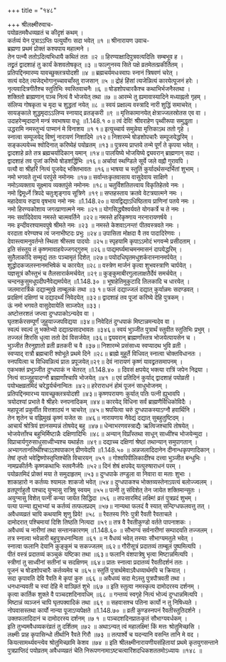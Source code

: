 +++
title = "१४८"

+++
श्रीलक्ष्मीरुवाच-  
पयोव्रतमवैधव्यव्रतं च कीदृशं कथम् ।  
कर्तव्यं येन पुत्राऽऽप्तिः पत्युर्योगः सदा भवेत् ॥१ ॥
श्रीनारायण उवाच-  
ब्रह्मणा प्रथमं प्रोक्तं कश्यपाय महात्मने ।  
तेन पत्न्यै ततोऽदित्यभिधायै कथितं ततः ॥२ ॥
हिरण्याक्षादिपुत्रवत्यदितिः सम्बभूव ह ।  
तद्व्रतं द्वादशाहं तु कार्यं केशवतोषकृत् ॥३ ॥
फाल्गुनस्य सिते पक्षे व्रतमेतत्प्रकीर्तितम् ।  
प्रतिपद्दिनमारम्य यावच्छुक्लत्रयोदशी ॥४ ॥
ब्रह्मचर्यमधःस्वापः स्नानं त्रिषवणं चरेत् ।  
सत्यं वदेत् त्यजेद्भोगानुच्चावचाँस्तु राजसान् ॥५ ॥
द्रोहं हिंसां त्यजेन्नित्यं कारयेत्पूजनं हरेः ।  
नृत्यवादित्रगीतैश्च स्तुतिभिः स्वस्तिवाचनैः ॥६ ॥
षोडशोपचारकैश्च कथाभिर्भजनैस्तथा ।  
शक्तितो ब्राह्मणान् पञ्च नित्यं वै भोजयेत् तथा ॥७ ॥
आरम्भे तु ह्यमावास्यादिने मध्याह्नतो गृहम् ।  
संलिप्य गोषकृता च मृदा च शुद्धतां नयेत् ॥८ ॥
स्वयं प्रक्षाल्य वस्त्रादि नारी शुद्धिं समाचरेत् ।  
सायङ्काले शुद्धमृदाऽऽलिप्य स्नायाद् व्रतङ्करी ॥९ ॥
मृत्तिकामानयेत् क्षेत्राज्जलस्रोतस एव वा ।  
उदाहरेन्मृदादाने मन्त्रं स्वभाषया वधूः ॥1.148.१ ०॥
त्वं देवि! श्रीवराहेण पृथ्वीरूपा समुद्धृता ।  
उद्धरामि नमस्तुभ्यं पाप्मानं मे विनाशय ॥१ १॥
इत्युच्चार्य समुन्नेया मृत्तिकाऽथ ततो गृहे ।  
स्नात्वा सम्पूजयेद् विष्णुं नारायणं निशादिमे ॥१२॥
निशारम्भे षोडशोपचारैः सम्पूजयेद्धरिम् ।  
सङ्कल्पयेच्च श्वोदिनात् करिष्येहं पयोव्रतम् ॥१३॥
पुत्रस्य प्राप्तये तन्मे पूर्णं ते कृपया भवेत् ।  
द्वादशाहे व्रते तत्र ब्रह्मचर्यादिकान् यमान् ॥१४॥
पालयिष्ये भोजयिष्ये द्व्यवरान् ब्राह्मणान् सदा ।  
द्वादशाहं तव पूजां करिष्ये षोडशर्द्धिभिः ॥१६॥
अर्चायां स्थण्डिले सूर्ये जले वह्नौ गुरावपि ।  
पत्यौ वा श्रीहरिं नित्यं पूजयेद् भक्तिभावतः ॥१६॥
भाषया च स्तुतिं कुर्यादर्थसन्दर्भितां शुभाम् ।  
नमो भगवते तुभ्यं परपुंसे नमोनमः ॥१७॥
सर्वान्तःकृतवासाय वासुदेवाय साक्षिणे ।  
नमोऽव्यक्ताय सूक्ष्माय व्यक्तपुंसे नमोनमः ॥१८॥
चतुर्विशतितत्त्वाय विकृतिहेतवे नमः ।  
नमो द्विमूर्ध्ने त्रिपदे चतुःशृङ्गाय सूत्रिणे ॥१९॥
सप्तहस्ताय क्रतवे वेटत्रयात्मने नमः ।  
महादेवाय रुद्राय वृषभाय नमो नमः ॥1.148.२०॥
यावद्विद्याऽधिष्ठिताय प्राणिनां पतये नमः ।  
नमो हिरण्यकोशाय जगत्प्राणात्मने नमः ॥२१॥
योगसिद्ध्यैश्वर्यवते योगकर्त्रे च ते नमः ।  
नमः सर्वादिदेवाय नमस्ते चात्मवर्तिने ॥२२॥
नमस्ते हरिकृष्णाय नरनारायणर्षये ।  
नमः इन्दीवरश्यामवपुषे श्रीमते नमः ॥२३ ॥
नमस्ते केशवाऽनन्त! पीतवस्त्रवते नमः ।  
वरदाता वरेण्यश्च त्वं जनाभीष्टदः प्रभुः ॥२४॥
उपासिता मोक्षदा वै तव पादादिरेणवः ।  
देवास्त्वामनुवर्तन्ते स्थिता श्रीस्तव पादयोः ॥२५॥
स्पृहयामि कृपाऽऽमोदं भगवन्मे प्रसीदताम् ।  
इति संस्तूय तं कृष्णमावाहयेज्जगद्गुरुम् ॥२६॥
पाद्यमर्घ्यमाचमनमासनं दापयेद्धरिम् ।  
सुतैलार्कादि सम्मृद्यं ततः पञ्चामृतं दिशेत् ॥२७॥
पयोदधिघृतमधुशर्करास्नानमर्पयेत् ।  
शुद्धोदकजलस्नानमभिषेकं च कारयेत् ॥२८॥
वस्त्रेण मार्जनं कृत्वा शुभवस्त्राणि चार्पयेत् ।  
यज्ञसूत्रं कौस्तुभं च तैलसारार्कमर्चयेत् ॥२९॥
कुङ्कुमाबीरगुलालाक्षतैर्देवं समर्चयेत् ।  
चन्दनकुसुमधूपदीपनैवेद्यमर्पयेत् ॥1.148.३० ॥
भूषाहेतिमुकुटादि तिलकादि च धारयेत् ।  
जलमारार्त्रिकं दद्यान्मुखे ताम्बूलकं तथा ॥३ १॥
फलं दद्याज्जलं दद्यात् कुर्यान्नमः सदण्डवत् ।  
प्रदक्षिणं दक्षिणां च दद्यादर्थ्यं निवेदयेत् ॥३२॥
द्वादशाहं तव पूजां करिष्ये देहि पुत्रकम् ।  
ऊं नमो भगवते वासुदेवायेति सञ्जपेत् ॥३३।  
अष्टोत्तरशतं जप्त्वा दुग्धपाकोऽन्यदेव वा ।  
घृतशर्करसम्पूर्णं जुहुयाज्जपविद्यया ॥३४॥
निवेदितं दुग्धपाकं मिष्टान्नमन्यदेव वा ।  
स्वल्पं स्वल्पं तु भक्तेभ्यो दद्यात्प्रसादभावतः ॥३४६॥
स्वयं भुञ्जीत पुत्रार्थं स्तुवीत स्तुतिभिः प्रभुम् ।  
तज्जलं शिरसि धृत्वा ततो देवं विसर्जयेत् ॥३६॥
द्वयवरान् ब्राह्मणाँस्तत्र भोजयेत्पायसेन च ।  
भुञ्जीत तैरनुज्ञातो व्रती व्रतकरी च वै ॥३७॥
निशारम्भे प्रसंसाध्य स्वप्यादथ भुवि व्रती ।  
स्वप्याद् रात्रौ ब्रह्मचारी श्वोभूते प्रथमे दिने ॥२८॥
ब्राह्मे मुहूर्ते विधिवत् स्नात्वा चोक्तविधानतः ।  
स्नपयित्वा च विधिवन्नित्यं प्रातः प्रपूजयेत्॥२९॥
देवं नारायणं कृष्णं यावद्व्रतसमापनम् ।  
एकभक्तं प्रभुञ्जीत दुग्धपाकं न चेतरत् ॥1.148.४० ॥
दिवसं क्षपयेद् भक्त्या रात्रिं जपेन निद्रया ।  
नित्यं सञ्जुहुयादग्नौ ब्राह्मणाँश्चापि भोजयेत् ॥४१ ॥
एवं प्रतिदिनं कुर्याद् द्वादशाहं पयोव्रती ।  
पयोभक्षव्रतमिदं चरेद्धर्यर्चनान्वितः ॥४२॥
हरेराराधनं होमं पूजनं साधुभोजनम् ।  
प्रतिपद्दिनमारभ्य यावच्छुक्लत्रयोदशी ॥४३॥
कृष्णपरायणः कुर्यात् पतिः पत्नी ह्युभावपि ।  
त्रयोदश्यां प्रभाते वै श्रीहरेः स्नपनादिकम् ॥४४॥
कारयेद् विधिना सर्वं ब्राह्मणैर्विधिकोविदैः ।  
महापूजां प्रकुर्वीत वित्तशाठ्यं न चाचरेत् ॥४५॥
श्रपयित्वा चरुं दुग्धपाकस्याऽग्नौ हवार्थिनि ।  
तेन शृतेन च वह्निमुखं कृष्णं यजेत सः ॥४६॥
नारायणाय नैवेद्यं दद्यात् सुबहुतुष्टिदम् ।  
आचार्यं श्रोत्रियं ज्ञानसम्पन्नं तोषयेद् बहु ॥४७॥
धेन्वाभरणवस्त्राद्यैः ऋत्विजश्चापि तोषयेत् ।  
भोजयेत्ताँश्च बहुभिर्मिष्टान्नैः दक्षिणादिभिः ॥४८॥
अन्यान् विप्राँस्तथा साधून् साध्वींश्च भोजयेन्मुदा ।  
विप्राचार्यगुरुसाधुसाध्वीभ्यश्च यथार्हतः ॥४९॥
दद्याच्च दक्षिणां श्रेष्ठां तथान्यान् समुपागतान् ।  
अभ्यागतानतिथींश्चाऽऽश्वपाकान् प्रीणयेदपि ॥1.148.५० ॥
अन्नजलादिदानेन दीनान्धकृपणादिकान् ।  
तेषां तृप्तो भवेद्विष्णोस्तृप्तिश्चेति विचारयन् ॥५१ ॥
गोश्वपिपीलिकादींश्च दत्त्वा भुञ्जीत बन्धुभिः ।  
नामप्रकीर्तनैः कृष्णकथाभिः स्तवनैर्जपैः ॥५२॥
दिनं शेषं क्षपयेद् यत्पुरुषाराधनं परम् ।  
पयोव्रतमिदं प्रोक्तं मया ते समुदाहृतम् ॥५३॥
दुग्धपाके तण्डुला वा निवारा वा मताः शुभाः ।  
शाकाहारो न कर्तव्यः श्यामलः शाकजो भवेत् ॥५४॥
दुग्धपाकश्च भोक्तव्यस्तेनाऽपत्यं बलोज्ज्वलम् ।  
व्रतपूर्णाहुतौ पश्चाद् युग्मासु रात्रिषु स्वयम् ॥५५॥
पत्नी तु संविशेत् तेन जायेत शक्तिमान्सुतः ।  
अयुग्मासु विशेत् पत्नीं कन्या जायेत सिद्धिदा ॥५६ ॥
तपःसारमिदं लक्ष्मि! व्रतं पुत्रप्रदं शुभम् ।  
पत्या पत्न्या ह्युभाभ्यां च कर्तव्यं तत्फलप्रदम् ॥५७॥
नान्यथा फलदं वै स्यात् सन्दिग्धफलवत्तु तत् ।  
अवैधव्यव्रतं चापि कथयामि शृणु प्रिये! ॥५८ ॥
रैवतस्य गिरेः पुत्री रैवती रैवताचले ।  
दामोदरात् पश्चिमायां दिशि तिष्ठति नित्यदा ॥५९॥
तत्र वै रैवतीकुण्डो वर्तते पापनाशकः ।  
अवैधव्यं च नारीणां तथा सन्तानकारणम् ॥1.148.६० ॥
सौभाग्यं सर्वनारीणां सम्पादयति तज्जलम् ।  
तत्र स्नात्वा भवेन्नारी बहुपुत्रधनान्विता ॥६१ ॥
न वैधव्यं भवेत् तस्याः सौभाग्यमतुले भवेत् ।  
स्नात्वा फलानि देयानि कुङ्कुमं च सकज्जलम् ॥६२॥
गौरीसूत्रं प्रदातव्यं ताम्बूलं पुष्पमित्यपि ।  
पीतं वस्त्रं प्रदातव्यं कञ्चुकं यष्टिका तथा ॥६३॥
फलानि वंशपात्रेषु भृत्वा मिष्टान्नमित्यपि ।  
स्त्रीणां तु साध्वीनां सतीनां च सदक्षिणम् ॥६४॥
प्रातः स्नात्वा प्रदातव्यं रैवतीदर्शनं ततः ।  
पूजनं च षोडशोपचारैः कर्तव्यमेव च ॥६५॥
स्तुतिं पुत्रार्थमेवाऽवैधव्यार्थमपि च क्रियात् ।  
सदा कृपावति देवि रैवति मे कृपां कुरु ॥६६ ॥
अवैधव्यं सदा मेऽस्तु पुत्रपौत्रवती तथा ।  
धनधान्यवती च स्यां देहि मे वाञ्छितं शुभे ॥६७ ॥
इति स्तुत्वा नमस्कृत्य दामोदरस्य दर्शनम् ।  
कृत्वा कार्तिक शुक्ले वै पञ्चदशदिनावधिम् ॥६८ ॥
गन्तव्यं स्वगृहे नित्यं भोज्यं दुग्धान्नमित्यपि ।  
मिष्टान्नं व्यञ्जनं चापि घृतपक्वादिकं तथा ॥६९ ॥
सहवासश्च पतिना कार्यो न तु निषिध्यते ।  
नोपवासस्तथा कार्यो नान्या पूजाऽप्यपेक्षते ॥1.148.७० ॥
व्रती कुण्डस्नपनं रैवतीस्तुतिदर्शने ।  
उक्तफलादिदानं च दामोदरस्य दर्शनम् ॥७ १ ॥
पञ्चदशदिनप्रातःकृतं सौभाग्यवर्धकम् ।  
इति तुभ्यमवैधव्यकरंव्रतं तु दर्शितम् ॥७२ ॥
अथाऽन्यत् त्वं महालक्ष्मि! किं मत्तः श्रोतुमिच्छसि ।  
लक्ष्मीः प्राह कृपासिन्धो तीर्थानि रैवते गिरौ ॥७३ ॥
तत्पार्श्वे च यदन्यानि वसन्ति तानि मे वद ।  
कियत्सामर्थ्यवन्त्येव श्रोतुमिच्छामि केशव ॥७४ ॥
इति श्रीलक्ष्मीनारायणीयसंहितायां प्रथमे कृतयुगसन्ताने पुत्रप्राप्तिदं पयोव्रतम् अवैधव्यव्रतं चेति निरूपणनामाऽष्टचत्वारिंशदधिकशततमोऽध्यायः ॥१४८ ॥
    
